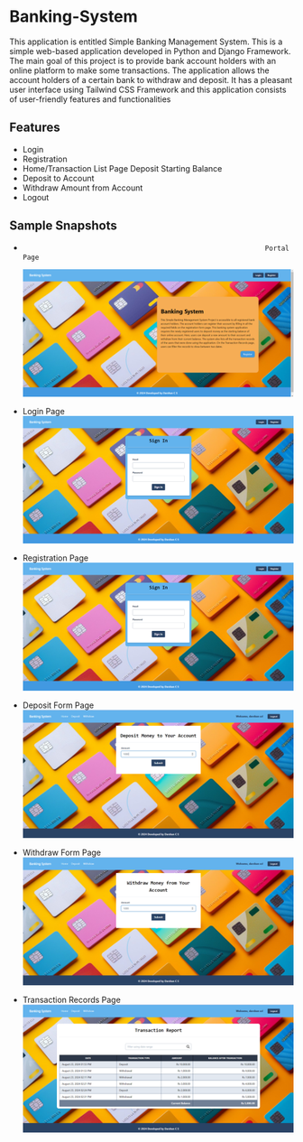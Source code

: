 # Banking-System
This application is entitled Simple Banking Management System. This is a simple web-based application developed in Python and Django Framework. The main goal of this project is to provide bank account holders with an online platform to make some transactions. The application allows the account holders of a certain bank to withdraw and deposit. It has a pleasant user interface using Tailwind CSS Framework and this application consists of user-friendly features and functionalities

## Features
- Login
- Registration
- Home/Transaction List Page
  Deposit Starting Balance
- Deposit to Account
- Withdraw Amount from Account
- Logout

## Sample Snapshots

-                                                                 Portal Page
  ![](https://github.com/Darshancs777/Banking-System/blob/main/images/index.png)

- Login Page
 ![](https://github.com/Darshancs777/Banking-System/blob/main/images/sigin%20in.png)

- Registration Page 
 ![](https://github.com/Darshancs777/Banking-System/blob/main/images/sigin%20in.png)

- Deposit Form Page
 ![](https://github.com/Darshancs777/Banking-System/blob/main/images/deposite.png)

- Withdraw Form Page
 ![](https://github.com/Darshancs777/Banking-System/blob/main/images/withdraw.png)

- Transaction Records Page
  ![](https://github.com/Darshancs777/Banking-System/blob/main/images/home.png)
